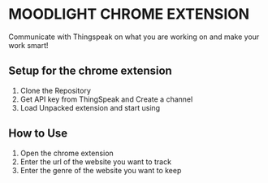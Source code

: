 # MOODLIGHT CHROME EXTENSION

Communicate with Thingspeak on what you are working on and make your work smart!

## Setup for the chrome extension

1. Clone the Repository 
2. Get API key from ThingSpeak and Create a channel
3. Load Unpacked extension and start using 

## How to Use

1. Open the chrome extension 
2. Enter the url of the website you want to track 
3. Enter the genre of the website you want to keep 


